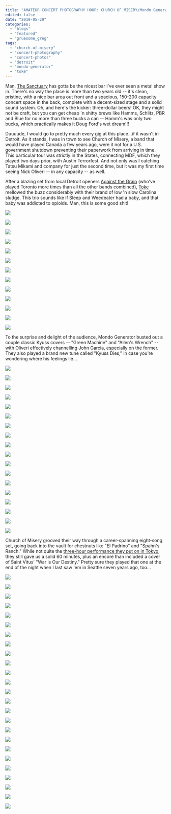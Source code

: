 ```yaml
---
title: "AMATEUR CONCERT PHOTOGRAPHY HOUR: CHURCH OF MISERY/Mondo Generator/Toke @ The Sanctuary, Detroit, May 25, 2019"
edited: false
date: "2019-05-29"
categories:
  - "blogs"
  - "featured"
  - "gruesome_greg"
tags:
  - "church-of-misery"
  - "concert-photography"
  - "concert-photos"
  - "detroit"
  - "mondo-generator"
  - "toke"
---
```


Man, [The Sanctuary](http://sanctuarydetroit.com/) has gotta be the nicest bar I've ever seen a metal show in. There's no way the place is more than two years old -- it's clean, pristine, with a nice bar area out front and a spacious, 150-200 capacity concert space in the back, complete with a decent-sized stage and a solid sound system. Oh, and here's the kicker: three-dollar beers! OK, they might not be craft, but you can get cheap 'n shitty brews like Hamms, Schlitz, PBR and Blue for no more than three bucks a can -- Hamm's was only two bucks, which practically makes it Doug Ford's wet dream!!!

Duuuude, I would go to pretty much every gig at this place...if it wasn't in Detroit. As it stands, I was in town to see Church of Misery, a band that would have played Canada a few years ago, were it not for a U.S. government shutdown preventing their paperwork from arriving in time. This particular tour was strictly in the States, connecting MDF, which they played two days prior, with Austin Terrorfest. And not only was I catching Tatsu Mikami and company for just the second time, but it was my first time seeing Nick Oliveri -- in any capacity -- as well.

After a blazing set from local Detroit openers [Against the Grain](https://againstthegrainmi.bandcamp.com/) (who've played Toronto more times than all the other bands combined), [Toke](https://tokenc.bandcamp.com/) mellowed the buzz considerably with their brand of low 'n slow Carolina sludge. This trio sounds like if Sleep and Weedeater had a baby, and that baby was addicted to opioids. Man, this is some good shit!

[![](https://hellbound.ca/wp-content/uploads/2019/05/IMG_3578-1024x768.jpg)](https://hellbound.ca/wp-content/uploads/2019/05/IMG_3578.jpg)

[![](https://hellbound.ca/wp-content/uploads/2019/05/IMG_3581-1024x768.jpg)](https://hellbound.ca/wp-content/uploads/2019/05/IMG_3581.jpg)

[![](https://hellbound.ca/wp-content/uploads/2019/05/IMG_3582.jpg)](https://hellbound.ca/wp-content/uploads/2019/05/IMG_3582.jpg)

[![](https://hellbound.ca/wp-content/uploads/2019/05/IMG_3584-1024x768.jpg)](https://hellbound.ca/wp-content/uploads/2019/05/IMG_3584.jpg)

[![](https://hellbound.ca/wp-content/uploads/2019/05/IMG_3589.jpg)](https://hellbound.ca/wp-content/uploads/2019/05/IMG_3589.jpg)

[![](https://hellbound.ca/wp-content/uploads/2019/05/IMG_3593.jpg)](https://hellbound.ca/wp-content/uploads/2019/05/IMG_3593.jpg)

[![](https://hellbound.ca/wp-content/uploads/2019/05/IMG_3594.jpg)](https://hellbound.ca/wp-content/uploads/2019/05/IMG_3594.jpg)

[![](https://hellbound.ca/wp-content/uploads/2019/05/IMG_3597.jpg)](https://hellbound.ca/wp-content/uploads/2019/05/IMG_3597.jpg)

[![](https://hellbound.ca/wp-content/uploads/2019/05/IMG_3598-1024x768.jpg)](https://hellbound.ca/wp-content/uploads/2019/05/IMG_3598.jpg)

[![](https://hellbound.ca/wp-content/uploads/2019/05/IMG_3601-1024x768.jpg)](https://hellbound.ca/wp-content/uploads/2019/05/IMG_3601.jpg)

[![](https://hellbound.ca/wp-content/uploads/2019/05/IMG_3605-1024x768.jpg)](https://hellbound.ca/wp-content/uploads/2019/05/IMG_3605.jpg)

[![](https://hellbound.ca/wp-content/uploads/2019/05/IMG_3609-1024x768.jpg)](https://hellbound.ca/wp-content/uploads/2019/05/IMG_3609.jpg)

[![](https://hellbound.ca/wp-content/uploads/2019/05/IMG_3613.jpg)](https://hellbound.ca/wp-content/uploads/2019/05/IMG_3613.jpg)

To the surprise and delight of the audience, Mondo Generator busted out a couple classic Kyuss covers -- "Green Machine" and "Allen's Wrench" -- with Oliveri effectively channelling John Garcia, especially on the former. They also played a brand new tune called "Kyuss Dies," in case you're wondering where his feelings lie...

[![](https://hellbound.ca/wp-content/uploads/2019/05/IMG_3616-1024x768.jpg)](https://hellbound.ca/wp-content/uploads/2019/05/IMG_3616.jpg)

[![](https://hellbound.ca/wp-content/uploads/2019/05/IMG_3623.jpg)](https://hellbound.ca/wp-content/uploads/2019/05/IMG_3623.jpg)

[![](https://hellbound.ca/wp-content/uploads/2019/05/IMG_3625.jpg)](https://hellbound.ca/wp-content/uploads/2019/05/IMG_3625.jpg)

[![](https://hellbound.ca/wp-content/uploads/2019/05/IMG_3626.jpg)](https://hellbound.ca/wp-content/uploads/2019/05/IMG_3626.jpg)

[![](https://hellbound.ca/wp-content/uploads/2019/05/IMG_3629-1024x768.jpg)](https://hellbound.ca/wp-content/uploads/2019/05/IMG_3629.jpg)

[![](https://hellbound.ca/wp-content/uploads/2019/05/IMG_3631-1024x768.jpg)](https://hellbound.ca/wp-content/uploads/2019/05/IMG_3631.jpg)

[![](https://hellbound.ca/wp-content/uploads/2019/05/IMG_3633-1024x768.jpg)](https://hellbound.ca/wp-content/uploads/2019/05/IMG_3633.jpg)

[![](https://hellbound.ca/wp-content/uploads/2019/05/IMG_3639-1024x768.jpg)](https://hellbound.ca/wp-content/uploads/2019/05/IMG_3639.jpg)

[![](https://hellbound.ca/wp-content/uploads/2019/05/IMG_3647-1024x768.jpg)](https://hellbound.ca/wp-content/uploads/2019/05/IMG_3647.jpg)

[![](https://hellbound.ca/wp-content/uploads/2019/05/IMG_3649-1024x768.jpg)](https://hellbound.ca/wp-content/uploads/2019/05/IMG_3649.jpg)

[![](https://hellbound.ca/wp-content/uploads/2019/05/IMG_3651.jpg)](https://hellbound.ca/wp-content/uploads/2019/05/IMG_3651.jpg)

[![](https://hellbound.ca/wp-content/uploads/2019/05/IMG_3656.jpg)](https://hellbound.ca/wp-content/uploads/2019/05/IMG_3656.jpg)

[![](https://hellbound.ca/wp-content/uploads/2019/05/IMG_3661.jpg)](https://hellbound.ca/wp-content/uploads/2019/05/IMG_3661.jpg)

[![](https://hellbound.ca/wp-content/uploads/2019/05/IMG_3663.jpg)](https://hellbound.ca/wp-content/uploads/2019/05/IMG_3663.jpg)

[![](https://hellbound.ca/wp-content/uploads/2019/05/IMG_3664.jpg)](https://hellbound.ca/wp-content/uploads/2019/05/IMG_3664.jpg)

[![](https://hellbound.ca/wp-content/uploads/2019/05/IMG_3666.jpg)](https://hellbound.ca/wp-content/uploads/2019/05/IMG_3666.jpg)

[![](https://hellbound.ca/wp-content/uploads/2019/05/IMG_3672.jpg)](https://hellbound.ca/wp-content/uploads/2019/05/IMG_3672.jpg)

[![](https://hellbound.ca/wp-content/uploads/2019/05/IMG_3675.jpg)](https://hellbound.ca/wp-content/uploads/2019/05/IMG_3675.jpg)

Church of Misery grooved their way through a career-spanning eight-song set, going back into the vault for chestnuts like "El Padrino" and "Spahn's Ranch." While not quite the [three-hour performance they put on in Tokyo](https://www.setlist.fm/setlist/church-of-misery/2019/higashi-kouenji-niman-den-atsu-tokyo-japan-43903f6b.html), they still gave us a solid 60 minutes, plus an encore than included a cover of Saint Vitus' "War is Our Destiny." Pretty sure they played that one at the end of the night when I last saw 'em in Seattle seven years ago, too...

[![](https://hellbound.ca/wp-content/uploads/2019/05/IMG_3680-1024x768.jpg)](https://hellbound.ca/wp-content/uploads/2019/05/IMG_3680.jpg)

[![](https://hellbound.ca/wp-content/uploads/2019/05/IMG_3684-1024x768.jpg)](https://hellbound.ca/wp-content/uploads/2019/05/IMG_3684.jpg)

[![](https://hellbound.ca/wp-content/uploads/2019/05/IMG_3685.jpg)](https://hellbound.ca/wp-content/uploads/2019/05/IMG_3685.jpg)

[![](https://hellbound.ca/wp-content/uploads/2019/05/IMG_3690.jpg)](https://hellbound.ca/wp-content/uploads/2019/05/IMG_3690.jpg)

[![](https://hellbound.ca/wp-content/uploads/2019/05/IMG_3691.jpg)](https://hellbound.ca/wp-content/uploads/2019/05/IMG_3691.jpg)

[![](https://hellbound.ca/wp-content/uploads/2019/05/IMG_3695.jpg)](https://hellbound.ca/wp-content/uploads/2019/05/IMG_3695.jpg)

[![](https://hellbound.ca/wp-content/uploads/2019/05/IMG_3698.jpg)](https://hellbound.ca/wp-content/uploads/2019/05/IMG_3698.jpg)

[![](https://hellbound.ca/wp-content/uploads/2019/05/IMG_3708-1024x768.jpg)](https://hellbound.ca/wp-content/uploads/2019/05/IMG_3708.jpg)

[![](https://hellbound.ca/wp-content/uploads/2019/05/IMG_3711-1024x768.jpg)](https://hellbound.ca/wp-content/uploads/2019/05/IMG_3711.jpg)

[![](https://hellbound.ca/wp-content/uploads/2019/05/IMG_3714.jpg)](https://hellbound.ca/wp-content/uploads/2019/05/IMG_3714.jpg)

[![](https://hellbound.ca/wp-content/uploads/2019/05/IMG_3721.jpg)](https://hellbound.ca/wp-content/uploads/2019/05/IMG_3721.jpg)

[![](https://hellbound.ca/wp-content/uploads/2019/05/IMG_3726.jpg)](https://hellbound.ca/wp-content/uploads/2019/05/IMG_3726.jpg)

[![](https://hellbound.ca/wp-content/uploads/2019/05/IMG_3735-1024x768.jpg)](https://hellbound.ca/wp-content/uploads/2019/05/IMG_3735.jpg)

[![](https://hellbound.ca/wp-content/uploads/2019/05/IMG_3738.jpg)](https://hellbound.ca/wp-content/uploads/2019/05/IMG_3738.jpg)

[![](https://hellbound.ca/wp-content/uploads/2019/05/IMG_3741.jpg)](https://hellbound.ca/wp-content/uploads/2019/05/IMG_3741.jpg)

[![](https://hellbound.ca/wp-content/uploads/2019/05/IMG_3745-1024x768.jpg)](https://hellbound.ca/wp-content/uploads/2019/05/IMG_3745.jpg)

[![](https://hellbound.ca/wp-content/uploads/2019/05/IMG_3749.jpg)](https://hellbound.ca/wp-content/uploads/2019/05/IMG_3749.jpg)

[![](https://hellbound.ca/wp-content/uploads/2019/05/IMG_3751-1024x768.jpg)](https://hellbound.ca/wp-content/uploads/2019/05/IMG_3751.jpg)

[![](https://hellbound.ca/wp-content/uploads/2019/05/IMG_3752-1024x768.jpg)](https://hellbound.ca/wp-content/uploads/2019/05/IMG_3752.jpg)

[![](https://hellbound.ca/wp-content/uploads/2019/05/IMG_3755.jpg)](https://hellbound.ca/wp-content/uploads/2019/05/IMG_3755.jpg)

[![](https://hellbound.ca/wp-content/uploads/2019/05/IMG_3757-1024x768.jpg)](https://hellbound.ca/wp-content/uploads/2019/05/IMG_3757.jpg)

[![](https://hellbound.ca/wp-content/uploads/2019/05/IMG_3762.jpg)](https://hellbound.ca/wp-content/uploads/2019/05/IMG_3762.jpg)

[![](https://hellbound.ca/wp-content/uploads/2019/05/IMG_3764.jpg)](https://hellbound.ca/wp-content/uploads/2019/05/IMG_3764.jpg)

[![](https://hellbound.ca/wp-content/uploads/2019/05/IMG_3772-1024x768.jpg)](https://hellbound.ca/wp-content/uploads/2019/05/IMG_3772.jpg)

[![](https://hellbound.ca/wp-content/uploads/2019/05/IMG_3776-1024x768.jpg)](https://hellbound.ca/wp-content/uploads/2019/05/IMG_3776.jpg)
